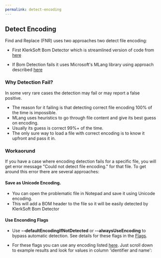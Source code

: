 ```yaml
---
permalink: detect-encoding
---
```


## Detect Encoding

Find and Replace (FNR) uses two approaches two detect file encoding:

 - First KlerkSoft Bom Detector which is streamlined version of code from [here](http://www.architectshack.com/TextFileEncodingDetector.ashx)

 - If Bom Detection fails it uses Microsoft's MLang library using approach described [here](http://www.codeproject.com/Articles/17201/Detect-Encoding-for-In-and-Outgoing-Text)

### Why Detection Fail?

In some very rare cases the detection may fail or may report a false positive. 

- The reason for it failing is that detecting correct file encoding 100% of the time is impossible. 
- MLang uses heuristics to go through file content and give its best guess on encoding. 
- Usually its guess is correct 99%+ of the time. 
- The only sure way to load a file with correct encoding is to know it upfront and pass it in.

### Workaorund 

If you have a case where encoding detection fails for a specific file, you will get error message "Could not detect file encoding." for that file. To get around this error there are several approaches:

#### Save as Unicode Encoding.

 - You can open the problematic file in Notepad and save it using Unicode encoding. 
 - This will add a BOM header to the file so it will be easily detected by KlerkSoft Bom Detector


#### Use Enconding Flags

 - Use **--defaultEncodingIfNotDetected** or **--alwaysUseEncoding** to bypass automatic detection. See details for these flags in the [Flags](/flags).

 - For these flags you can use any encoding listed [here](http://msdn.microsoft.com/en-us/library/system.text.encoding.getencodings(v=vs.110).aspx). Just scroll down to example results and look for values in column 'identifier and name':